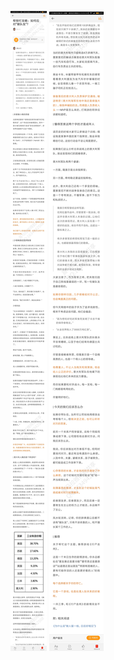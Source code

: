 ![](../../images/2017年09月/GX0902帮倒忙攻略：如何应对“猪队友”？.jpg)
![](../../images/2017年09月/GX0902帮倒忙攻略：如何应对“猪队友”？2.jpg)
